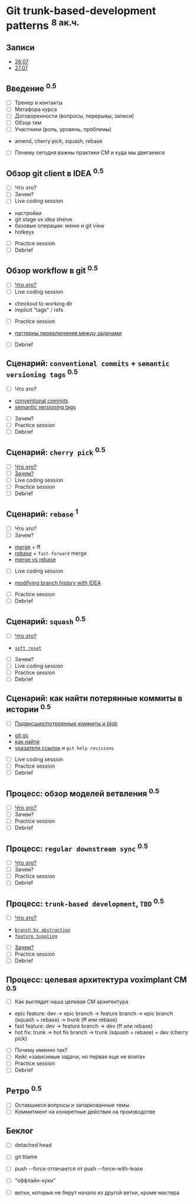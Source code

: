 Git trunk-based-development patterns <sup>8 ак.ч.</sup>
====================================

Записи
------
- [26.07](https://us02web.zoom.us/rec/share/Qz0EWQA_hIoNCpP2e70MZ0E2_G31MiAusi0kM0ADA4c1uoyzRikmfz_YA54K2NZ9.ejv_nkvZMEcLXafy)
- [27.07](https://us02web.zoom.us/rec/share/rgelW7cuVurqX2MHYsTNl-NBRqYEHFOXZZ_NWcWMpyjuL4C_0eJm_12zqG4ytJOq.uriRHjsqNcbdPS1X)

Введение <sup>0.5</sup>
--------
- [ ] Тренер и контакты
- [ ] Метафора курса
- [ ] Договоренности (вопросы, перерывы, записи)
- [ ] Обзор тем
- [ ] Участники (роль, уровень, проблемы)
- amend, cherry pick, squash, rebase
- [ ] Почему сегодня важны практики CM и куда мы двигаемся

Обзор git client в IDEA <sup>0.5</sup>
-----------------------
- [ ] Что это?
- [ ] Зачем?
- [ ] Live coding session
- настройки
- git stage vs idea shelve
- базовые операции: меню и git view
- hotkeys
- [ ] Practice session
- [ ] Debrief

Обзор workflow в git <sup>0.5</sup>
--------------------
- [ ] [Что это?](https://ndpsoftware.com/git-cheatsheet.html)
- [ ] Live coding session
- checkout to working dir
- implicit "tags" / refs
- [ ] Practice session
- [паттерны переключения между задачами](https://www.jetbrains.com/help/idea/work-on-several-features-simultaneously.html)
- [ ] Debrief

Сценарий: `conventional commits` + `semantic versioning tags` <sup>0.5</sup>
-------------------------------------------------------------
- [ ] Что это?
- [conventional commits](https://www.conventionalcommits.org/en/v1.0.0/)
- [semantic versioning tags](https://semver.org)
- [ ] Зачем?
- [ ] Practice session
- [ ] Debrief

Сценарий: `cherry pick` <sup>0.5</sup>
-----------------------
- [ ] [Что это?](https://git-scm.com/book/ru/v2/Распределенный-Git-Сопровождение-проекта#r_rebase_cherry_pick)
- [ ] [Зачем?](https://www.atlassian.com/git/tutorials/cherry-pick)
- [ ] Live coding session
- [ ] Practice session
- [ ] Debrief

Сценарий: `rebase` <sup>1</sup>
------------------
- [ ] Что это?
- [ ] Зачем?
- [merge](https://git-scm.com/book/en/v2/Git-Branching-Basic-Branching-and-Merging#_basic_merging) + ff
- [rebase](https://git-scm.com/book/en/v2/Git-Branching-Rebasing) + `fast-forward` merge
- [merge vs rebase](https://www.atlassian.com/ru/git/tutorials/merging-vs-rebasing)
- [ ] Live coding session
- [modifying branch history with IDEA](https://www.jetbrains.com/help/idea/edit-project-history.html)
- [ ] Practice session
- [ ] Debrief

Сценарий: `squash` <sup>0.5</sup>
------------------
- [ ] [Что это?](https://ru.stackoverflow.com/questions/433993/Как-работает-git-merge-squash)
- [`soft reset`](https://stackoverflow.com/a/5189600)
- [ ] Зачем?
- [ ] Live coding session
- [ ] Practice session
- [ ] Debrief

Сценарий: как найти потерянные коммиты в истории <sup>0.5</sup>
------------------------------------------------
- [ ] [Подвисшие/потерянные коммиты и blob](https://stackoverflow.com/questions/18514659/git-what-is-a-dangling-commit-blob-and-where-do-they-come-from)
- [git gc](https://www.atlassian.com/git/tutorials/git-gc)
- [как найти](https://stackoverflow.com/questions/10099258/how-can-i-recover-a-lost-commit-in-git)
- [указатели ссылок](https://stackoverflow.com/questions/26785118/head-vs-head-vs-head-also-known-as-tilde-vs-caret-vs-at-sign) и `git help revisions`
- [ ] Live coding session
- [ ] Practice session
- [ ] Debrief

Процесс: обзор моделей ветвления <sup>0.5</sup>
--------------------------------
- [ ] [Что это?](https://medium.com/@patrickporto/4-branching-workflows-for-git-30d0aaee7bf)
- [ ] Зачем?
- [ ] Practice session
- [ ] Debrief

Процесс: `regular downstream sync` <sup>0.5</sup>
----------------------------------
- [ ] [Что это?](https://www.atlassian.com/git/tutorials/git-forks-and-upstreams)
- [ ] Зачем?
- [ ] Practice session
- [ ] Debrief

Процесс: `trunk-based development`, `TBD` <sup>0.5</sup>
-----------------------------------------
- [ ] [Что это?](https://trunkbaseddevelopment.com)
- [`branch by abstraction`](https://martinfowler.com/bliki/BranchByAbstraction.html)
- [`feature toggling`]()
- [ ] [Зачем?](https://habr.com/ru/post/519314/)
- [ ] Practice session
- [ ] Debrief

Процесс: целевая архитектура voximplant CM <sup>0.5</sup>
------------------------------------------
- [ ] Как выглядит наша целевая CM архитектура
- epic feature: dev -> epic branch -> feature branch -> epic branch (squash + rebase) -> trunk (ff или rebase)
- fast feature: dev -> feature branch -> dev (ff или rebase)
- hot fix: trunk -> hot fix branch -> trunk (squash + rebase) + dev (cherry pick)
- [ ] Почему именно так?
- [ ] Кейс «зависимые задачи, но первая еще не влита»
- [ ] Practice session
- [ ] Debrief

Ретро <sup>0.5</sup>
-----
- [ ] Оставшиеся вопросы и запаркованные темы
- [ ] Коммитмент на конкретные действия на производстве

Беклог
------
- [ ] detached head
- [ ] git blame
- [ ] push --force отличается от push --force-with-lease
- [ ] "оффлайн-хуки"
- [ ] ветки, которые не берут начало из другой ветки, кроме мастера

